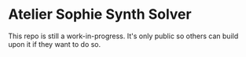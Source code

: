 # Atelier Sophie Synth Solver

This repo is still a work-in-progress. It's only public so others can build upon it if they want to do so.
